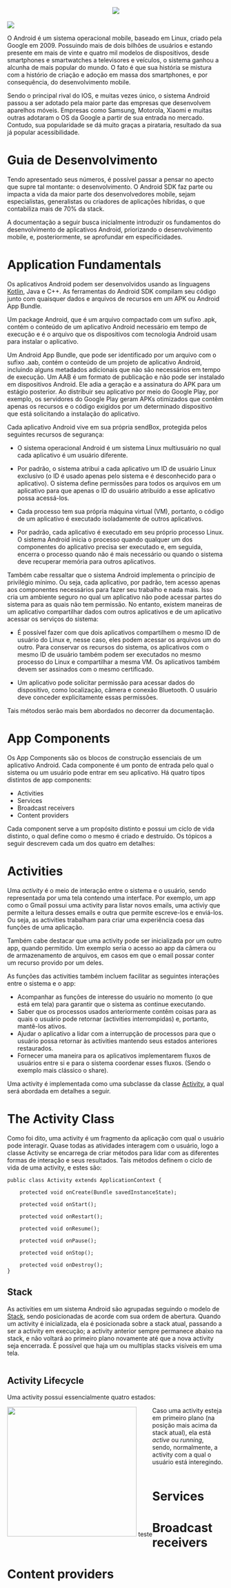 <div align="center">
  <img src="https://user-images.githubusercontent.com/61476935/154176831-50b6f16a-2858-48a0-b8b7-59b1c8291837.png">
</div>
<br>
<img src="https://img.shields.io/static/v1?label=android&message=Mobile-Development&color=green&style=for-the-badge&logo=Android"/>

O Android é um sistema operacional mobile, baseado em Linux, criado pela Google em 2009. Possuindo mais de dois bilhões de usuários e estando presente em mais de vinte e quatro mil modelos de dispositivos, desde smartphones e smartwatches a televisores e veículos, o sistema ganhou a alcunha de mais popular do mundo. O fato é que sua história se mistura com a histório de criação e adoção em massa dos smartphones, e por consequência, do desenvolvimento mobile.

Sendo o principal rival do IOS, e muitas vezes único, o sistema Android passou a ser adotado pela maior parte das empresas que desenvolvem aparelhos móveis. Empresas como Samsung, Motorola, Xiaomi e muitas outras adotaram o OS da Google a partir de sua entrada no mercado. Contudo, sua popularidade se dá muito graças a pirataria, resultado da sua já popular acessibilidade.

<h1>Guia de Desenvolvimento</h1>

Tendo apresentado seus números, é possível passar a pensar no apecto que supre tal montante: o desenvolvimento. O Android SDK faz parte ou impacta a vida da maior parte dos desenvolvedores mobile, sejam especialistas, generalistas ou criadores de aplicações híbridas, o que contabiliza mais de 70% da stack.

A documentação a seguir busca inicialmente introduzir os fundamentos do desenvolvimento de aplicativos Android, priorizando o desenvolvimento mobile, e, posteriormente, se aprofundar em especificidades. 

<h1>Application Fundamentals</h1>

Os aplicativos Android podem ser desenvolvidos usando as linguagens [Kotlin](https://github.com/VictorSantos12/Kotlin), Java e C++. As ferramentas do Android SDK compilam seu código junto com quaisquer dados e arquivos de recursos em um APK ou Android App Bundle. 

Um package Android, que é um arquivo compactado com um sufixo .apk, contém o conteúdo de um aplicativo Android necessário em tempo de execução e é o arquivo que os dispositivos com tecnologia Android usam para instalar o aplicativo.

Um Android App Bundle, que pode ser identificado por um arquivo com o sufixo .aab, contém o conteúdo de um projeto de aplicativo Android, incluindo alguns metadados adicionais que não são necessários em tempo de execução. Um AAB é um formato de publicação e não pode ser instalado em dispositivos Android. Ele adia a geração e a assinatura do APK para um estágio posterior. Ao distribuir seu aplicativo por meio do Google Play, por exemplo, os servidores do Google Play geram APKs otimizados que contêm apenas os recursos e o código exigidos por um determinado dispositivo que está solicitando a instalação do aplicativo.

Cada aplicativo Android vive em sua própria sendBox, protegida pelos seguintes recursos de segurança:

- O sistema operacional Android é um sistema Linux multiusuário no qual cada aplicativo é um usuário diferente.<br>

- Por padrão, o sistema atribui a cada aplicativo um ID de usuário Linux exclusivo (o ID é usado apenas pelo sistema e é desconhecido para o aplicativo). O sistema define permissões para todos os arquivos em um aplicativo para que apenas o ID do usuário atribuído a esse aplicativo possa acessá-los.<br>

- Cada processo tem sua própria máquina virtual (VM), portanto, o código de um aplicativo é executado isoladamente de outros aplicativos.<br>

- Por padrão, cada aplicativo é executado em seu próprio processo Linux. O sistema Android inicia o processo quando qualquer um dos componentes do aplicativo precisa ser executado e, em seguida, encerra o processo quando não é mais necessário ou quando o sistema deve recuperar memória para outros aplicativos.

Também cabe ressaltar que o sistema Android implementa o princípio de privilégio mínimo. Ou seja, cada aplicativo, por padrão, tem acesso apenas aos componentes necessários para fazer seu trabalho e nada mais. Isso cria um ambiente seguro no qual um aplicativo não pode acessar partes do sistema para as quais não tem permissão. No entanto, existem maneiras de um aplicativo compartilhar dados com outros aplicativos e de um aplicativo acessar os serviços do sistema:

- É possível fazer com que dois aplicativos compartilhem o mesmo ID de usuário do Linux e, nesse caso, eles podem acessar os arquivos um do outro. Para conservar os recursos do sistema, os aplicativos com o mesmo ID de usuário também podem ser executados no mesmo processo do Linux e compartilhar a mesma VM. Os aplicativos também devem ser assinados com o mesmo certificado.<br>

- Um aplicativo pode solicitar permissão para acessar dados do dispositivo, como localização, câmera e conexão Bluetooth. O usuário deve conceder explicitamente essas permissões. 

Tais métodos serão mais bem abordados no decorrer da documentação.

<h1>App Components</h1>

Os App Components são os blocos de construção essenciais de um aplicativo Android. Cada componente é um ponto de entrada pelo qual o sistema ou um usuário pode entrar em seu aplicativo. Há quatro tipos distintos de app components:

- Activities<br>
- Services<br>
- Broadcast receivers<br>
- Content providers

Cada component serve a um propósito distinto e possui um ciclo de vida distinto, o qual define como o mesmo é criado e destruído. Os tópicos a seguir descrevem cada um dos quatro em detalhes:

<h1>Activities</h1>

Uma <i>activity</i> é o meio de interação entre o sistema e o usuário, sendo representada por uma tela contendo uma interface. Por exemplo, um app como o Gmail possui uma activity para listar novos emails, uma activiy que permite a leitura desses emails e outra que permite escreve-los e enviá-los. Ou seja, as activities trabalham para criar uma experiência coesa das funções de uma aplicação. 

Também cabe destacar que uma activity pode ser inicializada por um outro app, quando permitido. Um exemplo seria o acesso ao app da câmera ou de armazenamento de arquivos, em casos em que o email possar conter um recurso provido por um deles.

As funções das activities também incluem facilitar as seguintes interações entre o sistema e o app:

- Acompanhar as funções de interesse do usuário no momento (o que está em tela) para garantir que o sistema as continue executando.
- Saber que os processos usados ​​anteriormente contêm coisas para as quais o usuário pode retornar (activities interrompidas) e, portanto, mantê-los ativos.
- Ajudar o aplicativo a lidar com a interrupção de processos para que o usuário possa retornar às activities mantendo seus estados anteriores restaurados.
- Fornecer uma maneira para os aplicativos implementarem fluxos de usuários entre si e para o sistema coordenar esses fluxos. (Sendo o exemplo mais clássico o share).

Uma activity é implementada como uma subclasse da classe [Activity](https://developer.android.com/reference/android/app/Activity?authuser=1), a qual será abordada em detalhes a seguir.

<h1>The Activity Class</h1>

Como foi dito, uma activity é um fragmento da aplicação com qual o usuário pode interagir. Quase todas as atividades interagem com o usuário, logo a classe Activity se encarrega de criar métodos para lidar com as diferentes formas de interação e seus resultados. Tais métodos definem o ciclo de vida de uma activity, e estes são:

    public class Activity extends ApplicationContext {
      
        protected void onCreate(Bundle savedInstanceState);
    
        protected void onStart();
    
        protected void onRestart();
    
        protected void onResume();
    
        protected void onPause();
    
        protected void onStop();
    
        protected void onDestroy();
    }

<h2>Stack</h2>

As activities em um sistema Android são agrupadas seguindo o modelo de [Stack](https://developer.android.com/guide/components/activities/tasks-and-back-stack?authuser=1), sendo posicionadas de acorde com sua ordem de abertura. Quando um activity é inicializada, ela é posicionada sobre a stack atual, passando a ser a activity em execução; a activity anterior sempre permanece abaixo na stack, e não voltará ao primeiro plano novamente até que a nova activity seja encerrada. É possível que haja um ou multiplas stacks visíveis em uma tela.

<div align="center">
  <img src="">
</div>

<h2>Activity Lifecycle</h2>

Uma activity possui essencialmente quatro estados:

<div style="float: left;">
  <img style="width: 300px;" src="https://user-images.githubusercontent.com/61476935/151175041-627c1299-c046-4cf3-8170-b1e81af3ed52.gif">
  teste
</div>

  Caso uma activity esteja em primeiro plano (na posição mais acima da stack atual), ela está <i>active</i> ou <i>running</i>, sendo, normalmente, a activity com a qual o usuário está interegindo.

<div align="center">
  <img src="">
</div>





<h1>Services</h1>

<h1>Broadcast receivers</h1>

<h1>Content providers</h1>